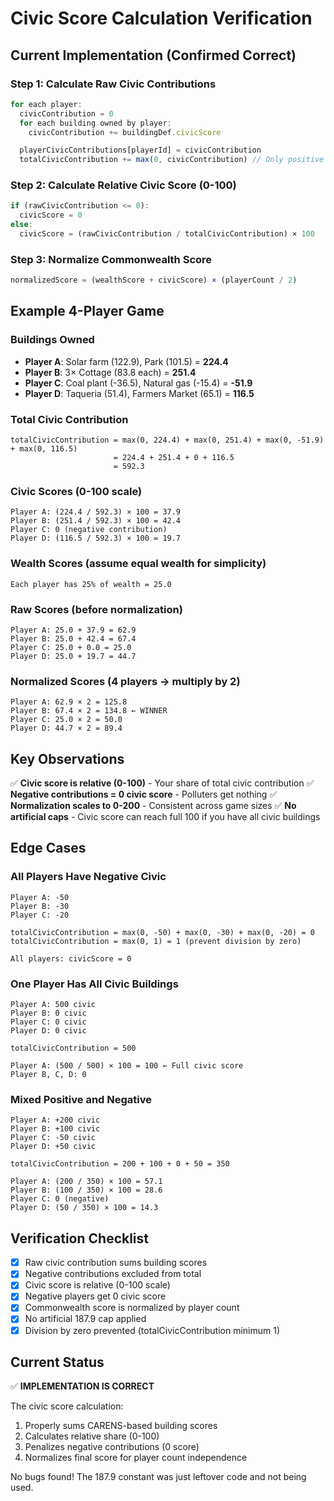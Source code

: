 # Civic Score Calculation Verification

## Current Implementation (Confirmed Correct)

### Step 1: Calculate Raw Civic Contributions
```javascript
for each player:
  civicContribution = 0
  for each building owned by player:
    civicContribution += buildingDef.civicScore

  playerCivicContributions[playerId] = civicContribution
  totalCivicContribution += max(0, civicContribution) // Only positive contributions
```

### Step 2: Calculate Relative Civic Score (0-100)
```javascript
if (rawCivicContribution <= 0):
  civicScore = 0
else:
  civicScore = (rawCivicContribution / totalCivicContribution) × 100
```

### Step 3: Normalize Commonwealth Score
```javascript
normalizedScore = (wealthScore + civicScore) × (playerCount / 2)
```

## Example 4-Player Game

### Buildings Owned
- **Player A**: Solar farm (122.9), Park (101.5) = **224.4**
- **Player B**: 3× Cottage (83.8 each) = **251.4**
- **Player C**: Coal plant (-36.5), Natural gas (-15.4) = **-51.9**
- **Player D**: Taqueria (51.4), Farmers Market (65.1) = **116.5**

### Total Civic Contribution
```
totalCivicContribution = max(0, 224.4) + max(0, 251.4) + max(0, -51.9) + max(0, 116.5)
                       = 224.4 + 251.4 + 0 + 116.5
                       = 592.3
```

### Civic Scores (0-100 scale)
```
Player A: (224.4 / 592.3) × 100 = 37.9
Player B: (251.4 / 592.3) × 100 = 42.4
Player C: 0 (negative contribution)
Player D: (116.5 / 592.3) × 100 = 19.7
```

### Wealth Scores (assume equal wealth for simplicity)
```
Each player has 25% of wealth = 25.0
```

### Raw Scores (before normalization)
```
Player A: 25.0 + 37.9 = 62.9
Player B: 25.0 + 42.4 = 67.4
Player C: 25.0 + 0.0 = 25.0
Player D: 25.0 + 19.7 = 44.7
```

### Normalized Scores (4 players → multiply by 2)
```
Player A: 62.9 × 2 = 125.8
Player B: 67.4 × 2 = 134.8 ← WINNER
Player C: 25.0 × 2 = 50.0
Player D: 44.7 × 2 = 89.4
```

## Key Observations

✅ **Civic score is relative (0-100)** - Your share of total civic contribution
✅ **Negative contributions = 0 civic score** - Polluters get nothing
✅ **Normalization scales to 0-200** - Consistent across game sizes
✅ **No artificial caps** - Civic score can reach full 100 if you have all civic buildings

## Edge Cases

### All Players Have Negative Civic
```
Player A: -50
Player B: -30
Player C: -20

totalCivicContribution = max(0, -50) + max(0, -30) + max(0, -20) = 0
totalCivicContribution = max(0, 1) = 1 (prevent division by zero)

All players: civicScore = 0
```

### One Player Has All Civic Buildings
```
Player A: 500 civic
Player B: 0 civic
Player C: 0 civic
Player D: 0 civic

totalCivicContribution = 500

Player A: (500 / 500) × 100 = 100 ← Full civic score
Player B, C, D: 0
```

### Mixed Positive and Negative
```
Player A: +200 civic
Player B: +100 civic
Player C: -50 civic
Player D: +50 civic

totalCivicContribution = 200 + 100 + 0 + 50 = 350

Player A: (200 / 350) × 100 = 57.1
Player B: (100 / 350) × 100 = 28.6
Player C: 0 (negative)
Player D: (50 / 350) × 100 = 14.3
```

## Verification Checklist

- [x] Raw civic contribution sums building scores
- [x] Negative contributions excluded from total
- [x] Civic score is relative (0-100 scale)
- [x] Negative players get 0 civic score
- [x] Commonwealth score is normalized by player count
- [x] No artificial 187.9 cap applied
- [x] Division by zero prevented (totalCivicContribution minimum 1)

## Current Status

✅ **IMPLEMENTATION IS CORRECT**

The civic score calculation:
1. Properly sums CARENS-based building scores
2. Calculates relative share (0-100)
3. Penalizes negative contributions (0 score)
4. Normalizes final score for player count independence

No bugs found! The 187.9 constant was just leftover code and not being used.
